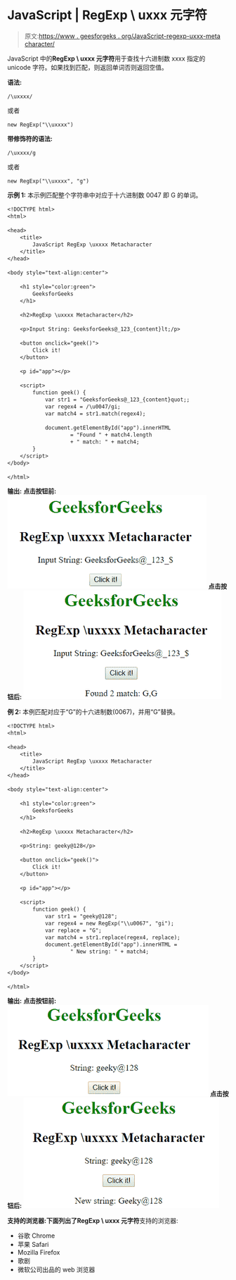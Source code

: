 # JavaScript | RegExp \ uxxx 元字符

> 原文:[https://www . geesforgeks . org/JavaScript-regexp-uxxx-meta character/](https://www.geeksforgeeks.org/javascript-regexp-uxxxx-metacharacter/)

JavaScript 中的**RegExp \ uxxx 元字符**用于查找十六进制数 xxxx 指定的 unicode 字符。如果找到匹配，则返回单词否则返回空值。

**语法:**

```
/\uxxxx/ 
```

或者

```
new RegExp("\\uxxxx")
```

**带修饰符的语法:**

```
/\uxxxx/g 
```

或者

```
new RegExp("\\uxxxx", "g")
```

**示例 1:** 本示例匹配整个字符串中对应于十六进制数 0047 即 G 的单词。

```
<!DOCTYPE html>
<html>

<head>
    <title>
        JavaScript RegExp \uxxxx Metacharacter
    </title>
</head>

<body style="text-align:center">

    <h1 style="color:green">
        GeeksforGeeks
    </h1>

    <h2>RegExp \uxxxx Metacharacter</h2>

    <p>Input String: GeeksforGeeks@_123_{content}lt;/p>

    <button onclick="geek()">
        Click it!
    </button>

    <p id="app"></p>

    <script>
        function geek() {
            var str1 = "GeeksforGeeks@_123_{content}quot;;
            var regex4 = /\u0047/gi;
            var match4 = str1.match(regex4);

            document.getElementById("app").innerHTML
                    = "Found " + match4.length
                    + " match: " + match4;
        }
    </script>
</body>

</html>                    
```

**输出:**
**点击按钮前:**
![hexax](img/8dfcfb5a268e434b3b2f62799b4c0b37.png)
**点击按钮后:**
![hexax](img/e5d0c9a2847849893723a6f620f28032.png)

**例 2:** 本例匹配对应于“G”的十六进制数(0067)，并用“G”替换。

```
<!DOCTYPE html>
<html>

<head>
    <title>
        JavaScript RegExp \uxxxx Metacharacter
    </title>
</head>

<body style="text-align:center">

    <h1 style="color:green">
        GeeksforGeeks
    </h1>

    <h2>RegExp \uxxxx Metacharacter</h2>

    <p>String: geeky@128</p>

    <button onclick="geek()">
        Click it!
    </button>

    <p id="app"></p>

    <script>
        function geek() {
            var str1 = "geeky@128";
            var regex4 = new RegExp("\\u0067", "gi");         
            var replace = "G";
            var match4 = str1.replace(regex4, replace);
            document.getElementById("app").innerHTML = 
                    " New string: " + match4;
        }
    </script>
</body>

</html>                    
```

**输出:**
**点击按钮前:**
![hexax](img/1b8ef019807adee519ae1147ba3123c4.png)
**点击按钮后:**
![hexax](img/d638eafda77e3056a758bf43983b17fb.png)

**支持的浏览器:**下面列出了**RegExp \ uxxx 元字符**支持的浏览器:

*   谷歌 Chrome
*   苹果 Safari
*   Mozilla Firefox
*   歌剧
*   微软公司出品的 web 浏览器